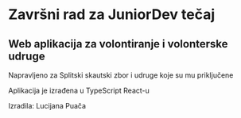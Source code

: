 # Završni rad za JuniorDev tečaj

## Web aplikacija za volontiranje i volonterske udruge

Napravljeno za Splitski skautski zbor i udruge koje su mu priključene

Aplikacija je izrađena u TypeScript React-u


Izradila: Lucijana Puača